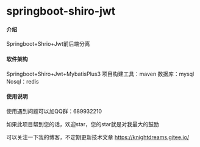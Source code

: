 # springboot-shiro-jwt

#### 介绍
Springboot+Shrio+Jwt前后端分离

#### 软件架构
Springboot+Shiro+Jwt+MybatisPlus3
项目构建工具：maven
数据库：mysql
Nosql：redis

#### 使用说明

使用遇到问题可以加QQ群：689932210

如果此项目帮到您的话，欢迎star，您的star就是对我最大的鼓励

可以关注一下我的博客，不定期更新技术文章 https://knightdreams.gitee.io/